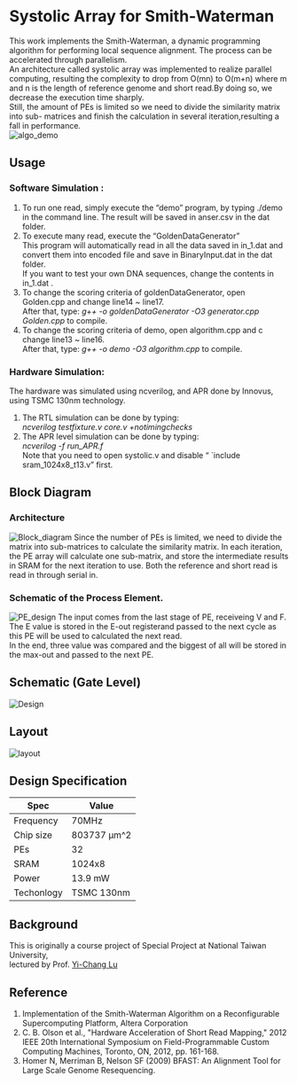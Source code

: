 # Systolic Array for Smith-Waterman
This work implements the Smith-Waterman, a dynamic programming algorithm for performing local sequence alignment. The process can be accelerated through parallelism.  
An architecture called systolic array was implemented to realize parallel computing, resulting the complexity to drop from O(mn) to O(m+n) where m and n is the length of reference genome and short read.By doing so, we decrease the execution time sharply.  
Still, the amount of PEs is limited so we need to divide the similarity matrix into sub- matrices and finish the calculation in several iteration,resulting a fall in performance.  
![algo_demo](https://github.com/jasonlin316/Systolic-Array-for-Smith-Waterman/blob/master/pic/algo.gif)

## Usage
### Software Simulation : 
1. To run one read, simply execute the “demo” program, by typing ./demo in the command line.
The result will be saved in anser.csv in the dat folder.
2. To execute many read, execute the “GoldenDataGenerator”  
This program will automatically read in all the data saved in in_1.dat and convert them into encoded file and save in BinaryInput.dat in the dat folder.  
If you want to test your own DNA sequences, change the contents in in_1.dat .   
3. To change the scoring criteria of goldenDataGenerator, open Golden.cpp and change line14 ~ line17.  
After that, type: _g++ -o goldenDataGenerator -O3 generator.cpp Golden.cpp_ to compile. 
4. To change the scoring criteria of demo, open algorithm.cpp and c change line13 ~ line16.   
After that, type: _g++ -o demo -O3 algorithm.cpp_ to compile. 
### Hardware Simulation:
The hardware was simulated using ncverilog, and APR done by Innovus, using TSMC 130nm technology.  
1. The RTL simulation can be done by typing:  
_ncverilog testfixture.v core.v +notimingchecks_
2. The APR level simulation can be done by typing:  
_ncverilog -f run_APR.f_  
Note that you need to open systolic.v and disable “ \`include sram_1024x8_t13.v” first. 

## Block Diagram
### Architecture
![Block_diagram](https://github.com/jasonlin316/Systolic-Array-for-Smith-Waterman/blob/master/pic/block_diagram.png)
Since the number of PEs is limited, we need to divide the matrix into sub-matrices to calculate the similarity matrix. In each iteration, the PE array will calculate one sub-matrix, and store the intermediate results in SRAM for the next iteration to use. Both the reference and short read is read in through serial in.  
### Schematic of the Process Element.   
![PE_design](https://github.com/jasonlin316/Systolic-Array-for-Smith-Waterman/blob/master/pic/PE_design.png)
The input comes from the last stage of PE, receiveing V and F. The E value is stored in the E-out registerand passed to the next cycle as this PE will be used to calculated the next read.  
In the end, three value was compared and the biggest of all will be stored in the max-out and passed to the next PE.

## Schematic (Gate Level)
![Design](https://github.com/jasonlin316/Systolic-Array-for-Smith-Waterman/blob/master/pic/Schematic.png)

## Layout
![layout](https://github.com/jasonlin316/Systolic-Array-for-Smith-Waterman/blob/master/pic/layout.png)
## Design Specification
|   Spec   |  Value   |
|-----------|---|
| Frequency | 70MHz  |
| Chip size |  803737 µm^2  |
| PEs | 32  |
| SRAM | 1024x8  |
|  Power    |  13.9 mW |
|  Techonlogy | TSMC 130nm |
## Background
This is originally a course project of Special Project at National Taiwan University,  
lectured by Prof. [Yi-Chang Lu](http://www.ee.ntu.edu.tw/profile?id=709)  
## Reference
1. Implementation of the Smith-Waterman Algorithm on a Reconfigurable Supercomputing Platform, Altera Corporation  
2. C. B. Olson et al., "Hardware Acceleration of Short Read Mapping," 2012 IEEE 20th International Symposium on Field-Programmable Custom Computing Machines, Toronto, ON, 2012, pp. 161-168.  
3. Homer N, Merriman B, Nelson SF (2009) BFAST: An Alignment Tool for Large Scale Genome Resequencing.
